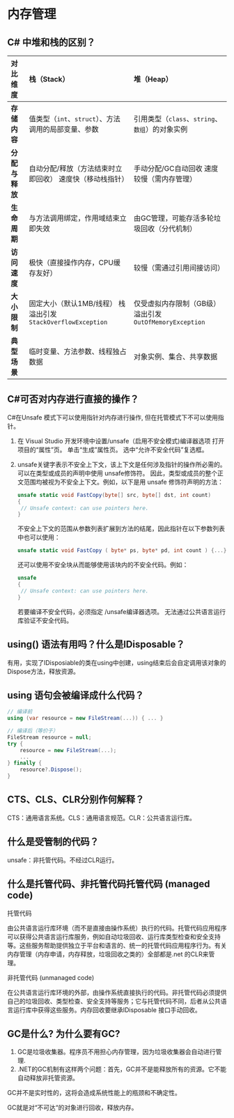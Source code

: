 # 内存管理

## C# 中堆和栈的区别？

| **对比维度**   | **栈（Stack）**                                              | **堆（Heap）**                                           |
| :------------- | :----------------------------------------------------------- | :------------------------------------------------------- |
| **存储内容**   | 值类型（`int`、`struct`）、方法调用的局部变量、参数          | 引用类型（`class`、`string`、`数组`）的对象实例          |
| **分配与释放** | 自动分配/释放（方法结束时立即回收） 速度快（移动栈指针）     | 手动分配/GC自动回收 速度较慢（需内存管理）               |
| **生命周期**   | 与方法调用绑定，作用域结束立即失效                           | 由GC管理，可能存活多轮垃圾回收（分代机制）               |
| **访问速度**   | 极快（直接操作内存，CPU缓存友好）                            | 较慢（需通过引用间接访问）                               |
| **大小限制**   | 固定大小（默认1MB/线程） 栈溢出引发 `StackOverflowException` | 仅受虚拟内存限制（GB级） 溢出引发 `OutOfMemoryException` |
| **典型场景**   | 临时变量、方法参数、线程独占数据                             | 对象实例、集合、共享数据                                 |

## C#可否对内存进行直接的操作？

C#在Unsafe 模式下可以使用指针对内存进行操作, 但在托管模式下不可以使用指针。

1. 在 Visual Studio 开发环境中设置/unsafe（启用不安全模式)编译器选项
   打开项目的“属性”页。
   单击“生成”属性页。
   选中“允许不安全代码”复选框。

2. unsafe关键字表示不安全上下文，该上下文是任何涉及指针的操作所必需的。
   可以在类型或成员的声明中使用 unsafe修饰符。
   因此，类型或成员的整个正文范围均被视为不安全上下文。例如，以下是用 unsafe 修饰符声明的方法：

   ```csharp
   unsafe static void FastCopy(byte[] src, byte[] dst, int count)
   {
   	// Unsafe context: can use pointers here.
   }
   ```

   不安全上下文的范围从参数列表扩展到方法的结尾，因此指针在以下参数列表中也可以使用：
   ```csharp
   unsafe static void FastCopy ( byte* ps, byte* pd, int count ) {...}
   ```

   还可以使用不安全块从而能够使用该块内的不安全代码。例如：
   ```csharp
   unsafe
   {
   	// Unsafe context: can use pointers here.
   }
   ```

   若要编译不安全代码，必须指定 /unsafe编译器选项。
   无法通过公共语言运行库验证不安全代码。

## using() 语法有用吗？什么是IDisposable？

有用，实现了IDisposiable的类在using中创建，using结束后会自定调用该对象的Dispose方法，释放资源。

## using 语句会被编译成什么代码？

```csharp
// 编译前
using (var resource = new FileStream(...)) { ... }

// 编译后（等价于）
FileStream resource = null;
try {
    resource = new FileStream(...);
    ...
} finally {
    resource?.Dispose();
}
```

## CTS、CLS、CLR分别作何解释？

CTS：通用语言系统。CLS：通用语言规范。CLR：公共语言运行库。

## 什么是受管制的代码？

unsafe：非托管代码。不经过CLR运行。

## 什么是托管代码、非托管代码托管代码 (managed code)

托管代码

由公共语言运行库环境（而不是直接由操作系统）执行的代码。托管代码应用程序可以获得公共语言运行库服务，例如自动垃圾回收、运行库类型检查和安全支持等。这些服务帮助提供独立于平台和语言的、统一的托管代码应用程序行为。有关内存管理（内存申请，内存释放，垃圾回收之类的）全部都是.net 的CLR来管理。

非托管代码 (unmanaged code)

在公共语言运行库环境的外部，由操作系统直接执行的代码。非托管代码必须提供自己的垃圾回收、类型检查、安全支持等服务；它与托管代码不同，后者从公共语言运行库中获得这些服务。内存回收要继承IDisposable 接口手动回收。

## GC是什么? 为什么要有GC?

1. GC是垃圾收集器。程序员不用担心内存管理，因为垃圾收集器会自动进行管理.
2. .NET的GC机制有这样两个问题：首先，GC并不是能释放所有的资源。它不能自动释放非托管资源。

GC并不是实时性的，这将会造成系统性能上的瓶颈和不确定性。

GC就是对“不可达“的对象进行回收，释放内存。


